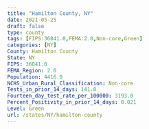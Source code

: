 ```yaml
---
title: "Hamilton County, NY"
date: 2021-05-25
draft: false
type: county
tags: [FIPS:36041.0,FEMA:2.0,Non-core,Green]
categories: [NY]
County: Hamilton County
State: NY
FIPS: 36041.0
FEMA_Region: 2.0
Population: 4416.0
NCHS_Urban_Rural_Classification: Non-core
Tests_in_prior_14_days: 141.0
Fourteen_day_test_rate_per_100000: 3193.0
Percent_Positivity_in_prior_14_days: 0.021
Level: Green
url: /states/NY/hamilton-county
---
```



